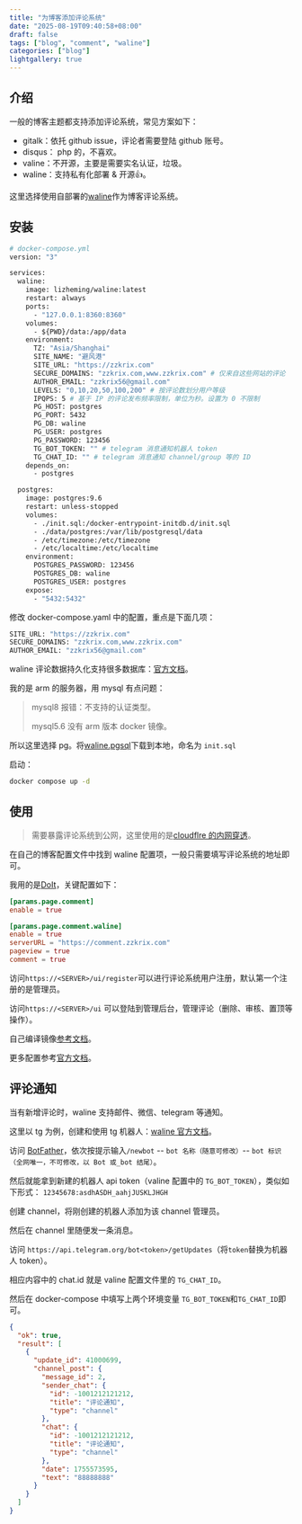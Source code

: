 ```yaml
---
title: "为博客添加评论系统"
date: "2025-08-19T09:40:58+08:00"
draft: false
tags: ["blog", "comment", "waline"]
categories: ["blog"]
lightgallery: true
---
```


## 介绍

一般的博客主题都支持添加评论系统，常见方案如下：

- gitalk：依托 github issue，评论者需要登陆 github 账号。
- disqus： php 的，不喜欢。
- valine：不开源，主要是需要实名认证，垃圾。
- waline：支持私有化部署 & 开源👍。

这里选择使用自部署的[waline](https://waline.js.org/)作为博客评论系统。

## 安装

```dockerfile
# docker-compose.yml
version: "3"

services:
  waline:
    image: lizheming/waline:latest
    restart: always
    ports:
      - "127.0.0.1:8360:8360"
    volumes:
      - ${PWD}/data:/app/data
    environment:
      TZ: "Asia/Shanghai"
      SITE_NAME: "避风港"
      SITE_URL: "https://zzkrix.com"
      SECURE_DOMAINS: "zzkrix.com,www.zzkrix.com" # 仅来自这些网站的评论
      AUTHOR_EMAIL: "zzkrix56@gmail.com"
      LEVELS: "0,10,20,50,100,200" # 按评论数划分用户等级
      IPQPS: 5 # 基于 IP 的评论发布频率限制，单位为秒。设置为 0 不限制
      PG_HOST: postgres
      PG_PORT: 5432
      PG_DB: waline
      PG_USER: postgres
      PG_PASSWORD: 123456
      TG_BOT_TOKEN: "" # telegram 消息通知机器人 token
      TG_CHAT_ID: "" # telegram 消息通知 channel/group 等的 ID
    depends_on:
      - postgres

  postgres:
    image: postgres:9.6
    restart: unless-stopped
    volumes:
      - ./init.sql:/docker-entrypoint-initdb.d/init.sql
      - ./data/postgres:/var/lib/postgresql/data
      - /etc/timezone:/etc/timezone
      - /etc/localtime:/etc/localtime
    environment:
      POSTGRES_PASSWORD: 123456
      POSTGRES_DB: waline
      POSTGRES_USER: postgres
    expose:
      - "5432:5432"
```

修改 docker-compose.yaml 中的配置，重点是下面几项：

```bash
SITE_URL: "https://zzkrix.com"
SECURE_DOMAINS: "zzkrix.com,www.zzkrix.com"
AUTHOR_EMAIL: "zzkrix56@gmail.com"
```

waline 评论数据持久化支持很多数据库：[官方文档](https://waline.js.org/guide/database.html)。

我的是 arm 的服务器，用 mysql 有点问题：

> mysql8 报错：不支持的认证类型。
>
> mysql5.6 没有 arm 版本 docker 镜像。

所以这里选择 pg。将[waline.pgsql](https://github.com/walinejs/waline/blob/main/assets/waline.pgsql)下载到本地，命名为 `init.sql`

启动：

```bash
docker compose up -d
```

## 使用

> 需要暴露评论系统到公网，这里使用的是[cloudflre 的内网穿透](https://www.zzkrix.com/tech/cloudflare-zero-trust/)。

在自己的博客配置文件中找到 waline 配置项，一般只需要填写评论系统的地址即可。

我用的是[DoIt](https://github.com/HEIGE-PCloud/DoIt)，关键配置如下：

```toml
[params.page.comment]
enable = true

[params.page.comment.waline]
enable = true
serverURL = "https://comment.zzkrix.com"
pageview = true
comment = true
```

访问`https://<SERVER>/ui/register`可以进行评论系统用户注册，默认第一个注册的是管理员。

访问`https://<SERVER>/ui` 可以登陆到管理后台，管理评论（删除、审核、置顶等操作）。

自己编译镜像[参考文档](https://github.com/walinejs/waline/blob/main/docs/src/guide/deploy/vps.md)。

更多配置参考[官方文档](https://waline.js.org/)。

## 评论通知

当有新增评论时，waline 支持邮件、微信、telegram 等通知。

这里以 tg 为例，创建和使用 tg 机器人：[waline 官方文档](https://waline.js.org/guide/features/notification.html#telegram-%E9%80%9A%E7%9F%A5)。

访问 [BotFather](https://t.me/BotFather)，依次按提示输入`/newbot` -- `bot 名称（随意可修改）`-- `bot 标识（全网唯一，不可修改，以 Bot 或_bot 结尾）`。

然后就能拿到新建的机器人 api token（valine 配置中的 `TG_BOT_TOKEN`），类似如下形式： `12345678:asdhASDH_aahjJUSKLJHGH`

创建 channel，将刚创建的机器人添加为该 channel 管理员。

然后在 channel 里随便发一条消息。

访问 `https://api.telegram.org/bot<token>/getUpdates`（将`token`替换为机器人 token）。

相应内容中的 chat.id 就是 valine 配置文件里的 `TG_CHAT_ID`。

然后在 docker-compose 中填写上两个环境变量 `TG_BOT_TOKEN`和`TG_CHAT_ID`即可。

```json
{
  "ok": true,
  "result": [
    {
      "update_id": 41000699,
      "channel_post": {
        "message_id": 2,
        "sender_chat": {
          "id": -1001212121212,
          "title": "评论通知",
          "type": "channel"
        },
        "chat": {
          "id": -1001212121212,
          "title": "评论通知",
          "type": "channel"
        },
        "date": 1755573595,
        "text": "88888888"
      }
    }
  ]
}
```
